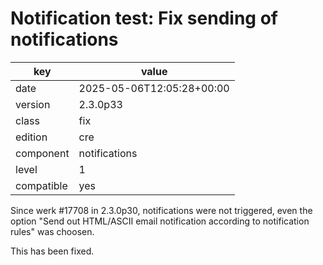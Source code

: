 [//]: # (werk v2)
# Notification test: Fix sending of notifications

key        | value
---------- | ---
date       | 2025-05-06T12:05:28+00:00
version    | 2.3.0p33
class      | fix
edition    | cre
component  | notifications
level      | 1
compatible | yes

Since werk #17708 in 2.3.0p30, notifications were not triggered, even the
option "Send out HTML/ASCII email notification according to notification rules"
was choosen.

This has been fixed.
